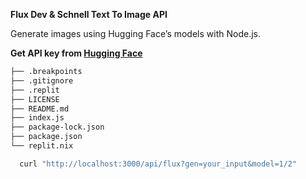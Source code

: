 **Flux Dev & Schnell Text To Image API**

Generate images using Hugging Face’s models with Node.js.

**Get API key from [Hugging Face](https://huggingface.co/settings/tokens)**
 ```bash
├── .breakpoints
├── .gitignore
├── .replit
├── LICENSE
├── README.md
├── index.js
├── package-lock.json
├── package.json
└── replit.nix
```
 ```bash
   curl "http://localhost:3000/api/flux?gen=your_input&model=1/2"
